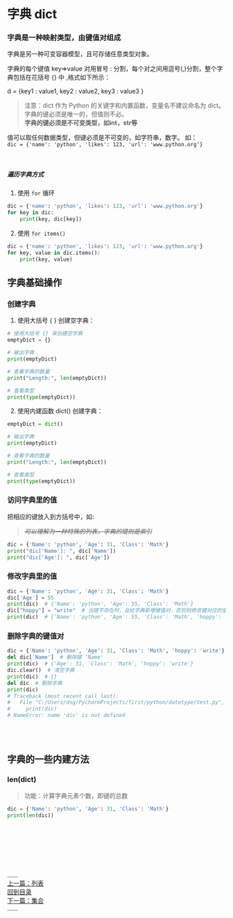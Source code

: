 # 字典 dict

### 字典是一种映射类型，由键值对组成

字典是另一种可变容器模型，且可存储任意类型对象。

字典的每个键值 key=>value 对用冒号 : 分割，每个对之间用逗号(,)分割，整个字典包括在花括号 {} 中 ,格式如下所示：

d = {key1 : value1, key2 : value2, key3 : value3 }
> 注意：dict 作为 Python 的关键字和内置函数，变量名不建议命名为 dict。 字典的键必须是唯一的，但值则不必。  
> **字典的键必须是不可变类型，如int，str等**

值可以取任何数据类型，但键必须是不可变的，如字符串，数字。 如：  
`dic = {'name': 'python', 'likes': 123, 'url': 'www.python.org'}`

<br />

##### 遍历字典方式

1. 使用 `for` 循环

```python
dic = {'name': 'python', 'likes': 123, 'url': 'www.python.org'}
for key in dic:
    print(key, dic[key])
```

2. 使用 `for items()`

```python
dic = {'name': 'python', 'likes': 123, 'url': 'www.python.org'}
for key, value in dic.items():
    print(key, value)
```

## 字典基础操作

### 创建字典

1. 使用大括号 { } 创建空字典：

```python
# 使用大括号 {} 来创建空字典
emptyDict = {}

# 输出字典
print(emptyDict)

# 查看字典的数量
print("Length:", len(emptyDict))

# 查看类型
print(type(emptyDict))
```

2. 使用内建函数 dict() 创建字典：

```python
emptyDict = dict()

# 输出字典
print(emptyDict)

# 查看字典的数量
print("Length:", len(emptyDict))

# 查看类型
print(type(emptyDict))
```

### 访问字典里的值

把相应的键放入到方括号中，如:
> _~~可以理解为一种特殊的列表，字典的键则是索引~~_

```python
dic = {'Name': 'python', 'Age': 31, 'Class': 'Math'}
print("dic['Name']: ", dic['Name'])
print("dic['Age']: ", dic['Age'])
```

### 修改字典里的值

```python
dic = {'Name': 'python', 'Age': 31, 'Class': 'Math'}
dic['Age'] = 55
print(dic)  # {'Name': 'python', 'Age': 55, 'Class': 'Math'}
dic["hoppy"] = "write"  # 当键不存在时，会给字典新增键值对，否则则修改键对应的值
print(dic)  # {'Name': 'python', 'Age': 55, 'Class': 'Math', 'hoppy': 'write'}
```

### 删除字典的键值对

```python
dic = {'Name': 'python', 'Age': 31, 'Class': 'Math', 'hoppy': 'write'}
del dic['Name']  # 删除键 'Name'
print(dic)  # {'Age': 31, 'Class': 'Math', 'hoppy': 'write'}
dic.clear()  # 清空字典
print(dic)  # {}
del dic  # 删除字典
print(dic)
# Traceback (most recent call last):
#   File "C:/Users/dsg/PycharmProjects/first/python/datetype/test.py", line 12, in <module>
#     print(dic)
# NameError: name 'dic' is not defined

```

<br />
<br />

## 字典的一些内建方法

### len(dict)

> 功能：计算字典元素个数，即键的总数

```python
dic = {'Name': 'python', 'Age': 31, 'Class': 'Math'}
print(len(dic))
```

### 

<br />
<br />
<br />
<br />
<br />

......     
[上一篇：列表](list.md)     
[回到目录](../Readme.md)    
[下一篇：集合](set.md)    
......   


